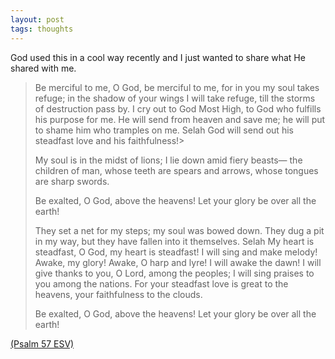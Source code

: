```yaml
---
layout: post
tags: thoughts
---
```


God used this in a cool way recently and I just wanted to share what He shared with me.

> Be merciful to me, O God, be merciful to me,
>   for in you my soul takes refuge;
> in the shadow of your wings I will take refuge,
>   till the storms of destruction pass by.
> I cry out to God Most High,
>   to God who fulfills his purpose for me.
> He will send from heaven and save me;
>   he will put to shame him who tramples on me. Selah
> God will send out his steadfast love and his faithfulness!> 
> 
>
> My soul is in the midst of lions;
>   I lie down amid fiery beasts—
> the children of man, whose teeth are spears and arrows,
>   whose tongues are sharp swords.
> 
>
> Be exalted, O God, above the heavens!
>   Let your glory be over all the earth!
> 
>
> They set a net for my steps;
>   my soul was bowed down.
> They dug a pit in my way,
>   but they have fallen into it themselves. Selah
> My heart is steadfast, O God,
>   my heart is steadfast!
> I will sing and make melody!
>   Awake, my glory!
> Awake, O harp and lyre!
>   I will awake the dawn!
> I will give thanks to you, O Lord, among the peoples;
>   I will sing praises to you among the nations.
> For your steadfast love is great to the heavens,
>   your faithfulness to the clouds.
> 
>
> Be exalted, O God, above the heavens!
>   Let your glory be over all the earth!


[(Psalm 57 ESV)](http://www.esvbible.org/Psalm%2057/)

